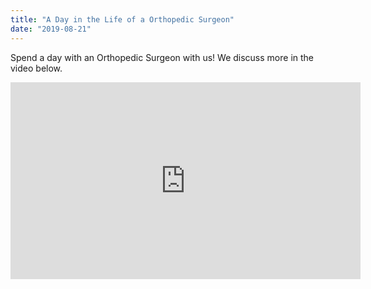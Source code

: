 ```yaml
---
title: "A Day in the Life of a Orthopedic Surgeon"
date: "2019-08-21"
---
```


Spend a day with an Orthopedic Surgeon with us! We discuss more in the video below.

<iframe width="560" height="315" src="https://www.youtube.com/embed/CCrD-EFdUKM" frameborder="0" allowfullscreen></iframe>
